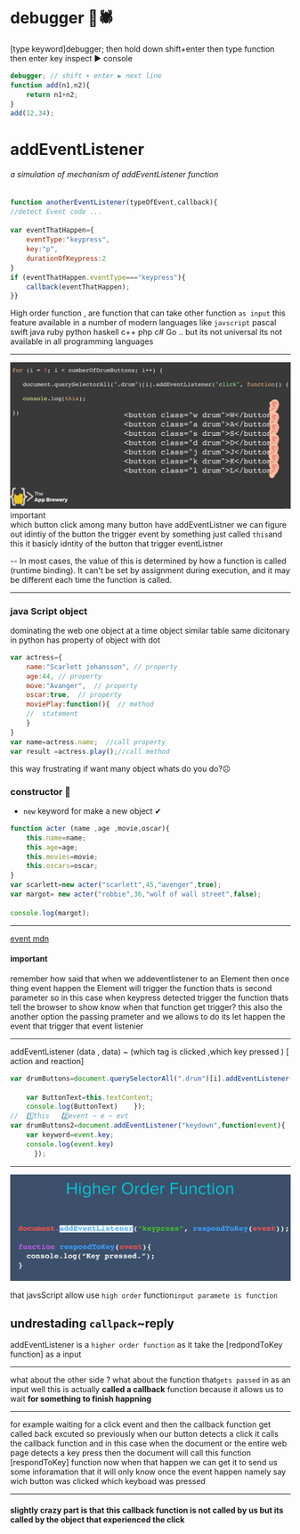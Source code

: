 # debugger 🦟🕷
[type keyword]debugger;  then hold down shift+enter then type function then enter key
inspect ▶ console 
```js
debugger; // shift + enter ▶ next line
function add(n1,n2){
    return n1+n2;
}
add(12,34);
```

#  addEventListener
######  a simulation of  mechanism  of  addEventListener function 
```js
function anotherEventListener(typeOfEvent,callback){
//detect Event code ...

var eventThatHappen={
    eventType:"keypress",
    key:"p",
    durationOfKeypress:2
}
if (eventThatHappen.eventType==="keypress"){
    callback(eventThatHappen);
}}

```

High order function , are function that can take other function `as input`
this feature available in a number of modern languages like `javscript` pascal
swift java ruby python haskell c++ php c# Go .. but its not universal
its not available in all programming languages

-----------
 ![callback](https://raw.githubusercontent.com/wer340/javaScript/main/AdvanceDomManipulate/listiner.png)
important  
which button click  among many button  have addEventListner
we can figure out  idintiy of the button the trigger event by something 
just called `this`and this it basicly idntity of the button that
trigger eventListner 

--
In most cases, the value of this is determined by how a function is called (runtime binding). It can't be set by assignment during execution, and it may be different each time the function is called.

---
### java Script object  
dominating the web one object at a time object similar table  same dicitonary  in python
has property of object with dot 

```js
var actress={
    name:"Scarlett johansson", // property
    age:44, // property
    move:"Avanger",  // property
    oscar:true,  // property
    moviePlay:function(){  // method
    //  statement
    }    
}
var name=actress.name;  //call property 
var result =actress.play();//call method 
```
this way frustrating if want many object  whats do you do?☹
### constructor 🌿  
+ `new` keyword for make a new object ✔
```js 
function acter (name ,age ,movie,oscar){
    this.name=name;
    this.age=age;
    this.movies=movie;
    this.oscars=oscar;
}
var scarlett=new acter("scarlett",45,"avenger",true);
var margot= new acter("robbie",36,"wolf of wall street",false);

console.log(margot);
```

---

[event mdn](https://developer.mozilla.org/en-US/docs/Web/events)
#### important
remember how said that when we addeventlistener to an Element  then once thing event happen the Element will trigger the function
thats is second parameter so in this case when keypress detected trigger the function thats tell the browser to show  know when that function 
get trigger? this also the another option the passing prameter and we allows to do its let happen the event that trigger that event listenier

-----
addEventListener (data , data)  ~ (which tag is clicked ,which key pressed ) [ action and reaction]
```js
var drumButtons=document.querySelectorAll(".drum")[i].addEventListener("click",function(){
   
    var ButtonText=this.textContent;
    console.log(ButtonText)    });
//  1️⃣this   2️⃣event ~ e ~ evt     
var drumButtons2=document.addEventListener("keydown",function(event){
    var keyword=event.key;
    console.log(event.key) 
      });
```
-----

 ![high function](https://raw.githubusercontent.com/wer340/javaScript/main/AdvanceDomManipulate/listener.png)
 
 that javsScript allow use `high order` function`input paramete is function`
## undrestading `callpack`~reply
addEventListener is a `higher order function` as it take the [redpondToKey function] as a input 

---
what about the other side ? what about the function that` gets passed ` in as an input well this is actually **called a callback** function
 because it allows us  to wait **for something to finish happning**

---
 
for  example waiting for a click event  and then the callback function get called back excuted 
 so previously when our button detects a click it calls the callback function
and in this case when the document or the entire web page detects a key press
then the document will call this function [respondToKey] function
 now when that happen we can get it to send us some inforamation
that it will only know once the event happen namely say wich button
was clicked which keyboad was pressed

----
#### slightly crazy part is that this callback function is not called by us  but its called by the object  that experienced the click



